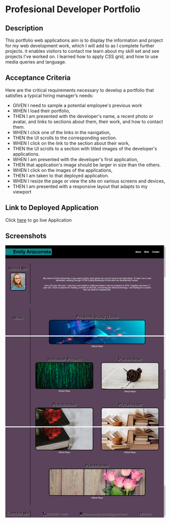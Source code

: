 # Profesional Developer Portfolio

## Description
This portfolio web applications aim is to display the information and project for my web development work, which I will add to as I complete further projects.
it enables visitors to contact me learn about my skill set and see projects I've worked on.
I learned how to apply CSS grid, and how to use media queries and language.

## Acceptance Criteria
Here are the critical requirements necessary to develop a portfolio that satisfies a typical hiring manager’s needs:

* GIVEN I need to sample a potential employee's previous work
* WHEN I load their portfolio,
* THEN I am presented with the developer's name, a recent photo or avatar, 
    and links to sections about them, their work, and how to contact them.
* WHEN I click one of the links in the navigation,
* THEN the UI scrolls to the corresponding section.
* WHEN I click on the link to the section about their work,
* THEN the UI scrolls to a section with titled images of the developer's applications.
* WHEN I am presented with the developer's first application,
* THEN that application's image should be larger in size than the others.
* WHEN I click on the images of the applications,
* THEN I am taken to that deployed application.
* WHEN I resize the page or view the site on various screens and devices,
* THEN I am presented with a responsive layout that adapts to my viewport

## Link to Deployed Application

Click [here](https://rosesandbooks89.github.io/Emilys-Professional-Portfolio/) to go  live Application

## Screenshots
![alt text](./assets/images/screenshot3%20(2).png)
![alt text](./assets/images/screenshot3%20(3).png)
![alt text](./assets/images/screenshot3%20(1).png)